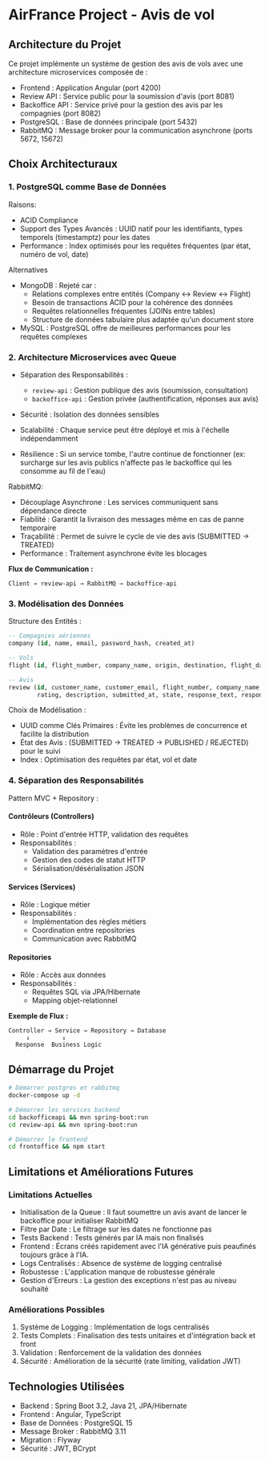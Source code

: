 # AirFrance Project - Avis de vol

## Architecture du Projet

Ce projet implémente un système de gestion des avis de vols avec une architecture microservices composée de :

- Frontend : Application Angular (port 4200)
- Review API : Service public pour la soumission d'avis (port 8081)
- Backoffice API : Service privé pour la gestion des avis par les compagnies (port 8082)
- PostgreSQL : Base de données principale (port 5432)
- RabbitMQ : Message broker pour la communication asynchrone (ports 5672, 15672)

## Choix Architecturaux

### 1. PostgreSQL comme Base de Données

Raisons:

- ACID Compliance
- Support des Types Avancés : UUID natif pour les identifiants, types temporels (timestamptz) pour les dates
- Performance : Index optimisés pour les requêtes fréquentes (par état, numéro de vol, date)


Alternatives
- MongoDB : Rejeté car :
  - Relations complexes entre entités (Company ↔ Review ↔ Flight)
  - Besoin de transactions ACID pour la cohérence des données
  - Requêtes relationnelles fréquentes (JOINs entre tables)
  - Structure de données tabulaire plus adaptée qu'un document store
- MySQL : PostgreSQL offre de meilleures performances pour les requêtes complexes

### 2. Architecture Microservices avec Queue

- Séparation des Responsabilités :
  - `review-api` : Gestion publique des avis (soumission, consultation)
  - `backoffice-api` : Gestion privée (authentification, réponses aux avis)

- Sécurité : Isolation des données sensibles

- Scalabilité : Chaque service peut être déployé et mis à l'échelle indépendamment

- Résilience : Si un service tombe, l'autre continue de fonctionner (ex: surcharge sur les avis publics n'affecte pas le backoffice qui les consomme au fil de l'eau)
 

RabbitMQ:

- Découplage Asynchrone : Les services communiquent sans dépendance directe
- Fiabilité : Garantit la livraison des messages même en cas de panne temporaire
- Traçabilité : Permet de suivre le cycle de vie des avis (SUBMITTED → TREATED)
- Performance : Traitement asynchrone évite les blocages

**Flux de Communication :**
```
Client → review-api → RabbitMQ → backoffice-api
```

### 3. Modélisation des Données

Structure des Entités :

```sql
-- Compagnies aériennes
company (id, name, email, password_hash, created_at)

-- Vols
flight (id, flight_number, company_name, origin, destination, flight_date)

-- Avis
review (id, customer_name, customer_email, flight_number, company_name, 
        rating, description, submitted_at, state, response_text, response_at)
```

Choix de Modélisation :

- UUID comme Clés Primaires : Évite les problèmes de concurrence et facilite la distribution
- État des Avis :  (SUBMITTED → TREATED → PUBLISHED / REJECTED) pour le suivi
- Index : Optimisation des requêtes par état, vol et date

### 4. Séparation des Responsabilités

Pattern MVC + Repository :

#### Contrôleurs (Controllers)
- Rôle : Point d'entrée HTTP, validation des requêtes
- Responsabilités :
  - Validation des paramètres d'entrée
  - Gestion des codes de statut HTTP
  - Sérialisation/désérialisation JSON

#### Services (Services)
- Rôle : Logique métier
- Responsabilités :
  - Implémentation des règles métiers
  - Coordination entre repositories
  - Communication avec RabbitMQ

#### Repositories
- Rôle : Accès aux données
- Responsabilités :
  - Requêtes SQL via JPA/Hibernate
  - Mapping objet-relationnel

**Exemple de Flux :**
```
Controller → Service → Repository → Database
     ↓         ↓
  Response  Business Logic
```

## Démarrage du Projet

```bash
# Démarrer postgres et rabbitmq
docker-compose up -d

# Démarrer les services backend
cd backofficeapi && mvn spring-boot:run
cd review-api && mvn spring-boot:run

# Démarrer le frontend
cd frontoffice && npm start
```

## Limitations et Améliorations Futures

### Limitations Actuelles

- Initialisation de la Queue : Il faut soumettre un avis avant de lancer le backoffice pour initialiser RabbitMQ
- Filtre par Date : Le filtrage sur les dates ne fonctionne pas
- Tests Backend : Tests générés par IA mais non finalisés
- Frontend : Écrans créés rapidement avec l'IA générative puis peaufinés toujours grâce à l'IA.
- Logs Centralisés : Absence de système de logging centralisé
- Robustesse : L'application manque de robustesse générale
- Gestion d'Erreurs : La gestion des exceptions n'est pas au niveau souhaité

### Améliorations Possibles

1. Système de Logging : Implémentation de logs centralisés
2. Tests Complets : Finalisation des tests unitaires et d'intégration back et front
3. Validation : Renforcement de la validation des données
4. Sécurité : Amélioration de la sécurité (rate limiting, validation JWT)

## Technologies Utilisées

- Backend : Spring Boot 3.2, Java 21, JPA/Hibernate
- Frontend : Angular, TypeScript
- Base de Données : PostgreSQL 15
- Message Broker : RabbitMQ 3.11
- Migration : Flyway
- Sécurité : JWT, BCrypt
